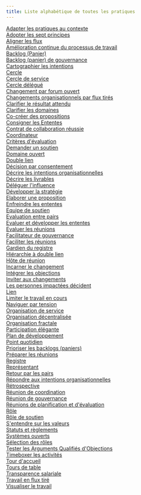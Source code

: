 ```yaml
---
title: Liste alphabétique de toutes les pratiques
---
```


<dl>
  <dt><a href="adapt-patterns-to-context.html">Adapter les pratiques au contexte</a></dt>
  <dd></dd>

  <dt><a href="adopt-the-seven-principles.html">Adopter les sept principes</a></dt>
  <dd></dd>

  <dt><a href="align-flow.html">Aligner les flux</a></dt>
  <dd></dd>

  <dt><a href="continuous-improvement-of-work-process.html">Amélioration continue du processus de travail</a></dt>
  <dd></dd>

  <dt><a href="backlog.html">Backlog (Panier)</a></dt>
  <dd></dd>

  <dt><a href="governance-backlog.html">Backlog (panier) de gouvernance</a></dt>
  <dd></dd>

  <dt><a href="driver-mapping.html">Cartographier les intentions</a></dt>
  <dd></dd>

  <dt><a href="circle.html">Cercle</a></dt>
  <dd></dd>

  <dt><a href="service-circle.html">Cercle de service</a></dt>
  <dd></dd>

  <dt><a href="delegate-circle.html">Cercle délégué</a></dt>
  <dd></dd>

  <dt><a href="open-space-for-change.html">Changement par forum ouvert</a></dt>
  <dd></dd>

  <dt><a href="create-a-pull-system-for-organizational-change.html">Changements organisationnels par flux tirés</a></dt>
  <dd></dd>

  <dt><a href="clarify-intended-outcome.html">Clarifier le résultat attendu</a></dt>
  <dd></dd>

  <dt><a href="clarify-domains.html">Clarifier les domaines</a></dt>
  <dd></dd>

  <dt><a href="co-create-proposals.html">Co-créer des propositions</a></dt>
  <dd></dd>

  <dt><a href="record-agreements.html">Consigner les Ententes</a></dt>
  <dd></dd>

  <dt><a href="contract-for-successful-collaboration.html">Contrat de collaboration réussie</a></dt>
  <dd></dd>

  <dt><a href="coordinator.html">Coordinateur</a></dt>
  <dd></dd>

  <dt><a href="evaluation-criteria.html">Critères d'évaluation</a></dt>
  <dd></dd>

  <dt><a href="ask-for-help.html">Demander un soutien</a></dt>
  <dd></dd>

  <dt><a href="open-domain.html">Domaine ouvert</a></dt>
  <dd></dd>

  <dt><a href="double-linking.html">Double lien</a></dt>
  <dd></dd>

  <dt><a href="consent-decision-making.html">Décision par consentement</a></dt>
  <dd></dd>

  <dt><a href="describe-organizational-drivers.html">Décrire les intentions organisationnelles</a></dt>
  <dd></dd>

  <dt><a href="describe-deliverables.html">Décrire les livrables</a></dt>
  <dd></dd>

  <dt><a href="delegate-influence.html">Déléguer l'influence</a></dt>
  <dd></dd>

  <dt><a href="develop-strategy.html">Développer la stratégie</a></dt>
  <dd></dd>

  <dt><a href="proposal-forming.html">Elaborer une proposition</a></dt>
  <dd></dd>

  <dt><a href="breaking-agreements.html">Enfreindre les ententes</a></dt>
  <dd></dd>

  <dt><a href="helping-team.html">Equipe de soutien</a></dt>
  <dd></dd>

  <dt><a href="peer-review.html">Evaluation entre pairs</a></dt>
  <dd></dd>

  <dt><a href="evaluate-and-evolve-agreements.html">Evaluer et développer les ententes</a></dt>
  <dd></dd>

  <dt><a href="evaluate-meetings.html">Evaluer les réunions</a></dt>
  <dd></dd>

  <dt><a href="governance-facilitator.html">Facilitateur de gouvernance</a></dt>
  <dd></dd>

  <dt><a href="facilitate-meetings.html">Faciliter les réunions</a></dt>
  <dd></dd>

  <dt><a href="logbook-keeper.html">Gardien du registre</a></dt>
  <dd></dd>

  <dt><a href="double-linked-hierarchy.html">Hiérarchie à double lien</a></dt>
  <dd></dd>

  <dt><a href="meeting-host.html">Hôte de réunion</a></dt>
  <dd></dd>

  <dt><a href="be-the-change.html">Incarner le changement</a></dt>
  <dd></dd>

  <dt><a href="resolve-objections.html">Intégrer les objections</a></dt>
  <dd></dd>

  <dt><a href="invite-change.html">Inviter aux changements</a></dt>
  <dd></dd>

  <dt><a href="those-affected-decide.html">Les personnes impactées décident</a></dt>
  <dd></dd>

  <dt><a href="linking.html">Lien</a></dt>
  <dd></dd>

  <dt><a href="limit-work-in-progress.html">Limiter le travail en cours</a></dt>
  <dd></dd>

  <dt><a href="navigate-via-tension.html">Naviguer par tension</a></dt>
  <dd></dd>

  <dt><a href="service-organization.html">Organisation de service</a></dt>
  <dd></dd>

  <dt><a href="peach-organization.html">Organisation décentralisée</a></dt>
  <dd></dd>

  <dt><a href="fractal-organization.html">Organisation fractale</a></dt>
  <dd></dd>

  <dt><a href="artful-participation.html">Participation élégante</a></dt>
  <dd></dd>

  <dt><a href="development-plan.html">Plan de développement</a></dt>
  <dd></dd>

  <dt><a href="daily-standup.html">Point quotidien</a></dt>
  <dd></dd>

  <dt><a href="prioritize-backlogs.html">Prioriser les backlogs (paniers)</a></dt>
  <dd></dd>

  <dt><a href="prepare-for-meetings.html">Préparer les réunions</a></dt>
  <dd></dd>

  <dt><a href="logbook.html">Registre</a></dt>
  <dd></dd>

  <dt><a href="representative.html">Représentant</a></dt>
  <dd></dd>

  <dt><a href="peer-feedback.html">Retour par les pairs</a></dt>
  <dd></dd>

  <dt><a href="respond-to-organizational-drivers.html">Répondre aux intentions organisationnelles</a></dt>
  <dd></dd>

  <dt><a href="retrospective.html">Rétrospective</a></dt>
  <dd></dd>

  <dt><a href="coordination-meeting.html">Réunion de coordination</a></dt>
  <dd></dd>

  <dt><a href="governance-meeting.html">Réunion de gouvernance</a></dt>
  <dd></dd>

  <dt><a href="planning-and-review-meetings.html">Réunions de planification et d'évaluation</a></dt>
  <dd></dd>

  <dt><a href="role.html">Rôle</a></dt>
  <dd></dd>

  <dt><a href="support-role.html">Rôle de soutien</a></dt>
  <dd></dd>

  <dt><a href="agree-on-values.html">S'entendre sur les valeurs</a></dt>
  <dd></dd>

  <dt><a href="bylaws.html">Statuts et règlements</a></dt>
  <dd></dd>

  <dt><a href="open-systems.html">Systèmes ouverts</a></dt>
  <dd></dd>

  <dt><a href="role-selection.html">Sélection des rôles</a></dt>
  <dd></dd>

  <dt><a href="test-arguments-qualify-as-objections.html">Tester les Arguments Qualifiés d'Objections</a></dt>
  <dd></dd>

  <dt><a href="timebox-activities.html">Timeboxer les activités</a></dt>
  <dd></dd>

  <dt><a href="check-in.html">Tour d'accueil</a></dt>
  <dd></dd>

  <dt><a href="rounds.html">Tours de table</a></dt>
  <dd></dd>

  <dt><a href="transparent-salary.html">Transparence salariale</a></dt>
  <dd></dd>

  <dt><a href="pull-system-for-work.html">Travail en flux tiré</a></dt>
  <dd></dd>

  <dt><a href="visualize-work.html">Visualiser le travail</a></dt>
  <dd></dd>
</dl>